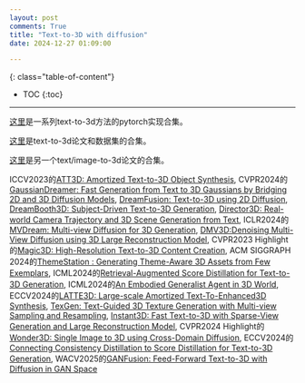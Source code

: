 ```yaml
---
layout: post
comments: True
title: "Text-to-3D with diffusion"
date: 2024-12-27 01:09:00

---
```


<!--more-->

{: class="table-of-content"}
* TOC
{:toc}

---

[这里](https://github.com/ashawkey/stable-dreamfusion)是一系列text-to-3d方法的pytorch实现合集。

[这里](https://github.com/yyeboah/Awesome-Text-to-3D)是text-to-3d论文和数据集的合集。

[这里](https://github.com/threestudio-project/threestudio)是另一个text/image-to-3d论文的合集。

ICCV2023的[ATT3D: Amortized Text-to-3D Object Synthesis](https://research.nvidia.com/labs/toronto-ai/ATT3D/), CVPR2024的[GaussianDreamer: Fast Generation from Text to 3D Gaussians by Bridging 2D and 3D Diffusion Models](https://taoranyi.com/gaussiandreamer/), [DreamFusion: Text-to-3D using 2D Diffusion](https://dreamfusion3d.github.io/), [DreamBooth3D: Subject-Driven Text-to-3D Generation](https://dreambooth3d.github.io/), [Director3D: Real-world Camera Trajectory and 3D Scene Generation from Text](https://imlixinyang.github.io/director3d-page/), ICLR2024的[MVDream: Multi-view Diffusion for 3D Generation](https://mv-dream.github.io/), [DMV3D:Denoising Multi-View Diffusion using 3D Large Reconstruction Model](https://justimyhxu.github.io/projects/dmv3d/), CVPR2023 Highlight的[Magic3D: High-Resolution Text-to-3D Content Creation](https://research.nvidia.com/labs/dir/magic3d/), ACM SIGGRAPH 2024的[ThemeStation : Generating Theme-Aware 3D Assets from Few Exemplars](https://3dthemestation.github.io/), ICML2024的[Retrieval-Augmented Score Distillation for Text-to-3D Generation](https://cvlab-kaist.github.io/ReDream/), ICML2024的[An Embodied Generalist Agent in 3D World](https://embodied-generalist.github.io/), ECCV2024的[LATTE3D: Large-scale Amortized Text-To-Enhanced3D Synthesis](https://research.nvidia.com/labs/toronto-ai/LATTE3D/), [TexGen: Text-Guided 3D Texture Generation with Multi-view Sampling and Resampling](https://dong-huo.github.io/TexGen/), [Instant3D: Fast Text-to-3D with Sparse-View Generation and Large Reconstruction Model](https://instant-3d.github.io/), CVPR2024 Highlight的[Wonder3D: Single Image to 3D using Cross-Domain Diffusion](https://www.xxlong.site/Wonder3D/), ECCV2024的[Connecting Consistency Distillation to Score Distillation for Text-to-3D Generation](https://zongrui.page/ECCV2024-GCS-BEG/), WACV2025的[GANFusion: Feed-Forward Text-to-3D with Diffusion in GAN Space](https://ganfusion.github.io/)
